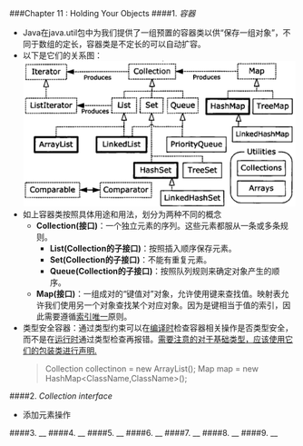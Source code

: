 ###Chapter 11 : Holding Your Objects
####1. _容器_
+ Java在java.util包中为我们提供了一组预置的容器类以供“保存一组对象”，不同于数组的定长，容器类是不定长的可以自动扩容。
+ 以下是它们的关系图：
![](pics/container.png)
+ 如上容器类按照具体用途和用法，划分为两种不同的概念
    + **Collection(接口)**：一个独立元素的序列。这些元素都服从一条或多条规则。
        + **List(Collection的子接口)**：按照插入顺序保存元素。
        + **Set(Collection的子接口)**：不能有重复元素。
        + **Queue(Collection的子接口)**：按照队列规则来确定对象产生的顺序。
    + **Map(接口)**：一组成对的“键值对”对象，允许使用键来查找值。映射表允许我们使用另一个对象查找某个对应对象。因为是键相当于值的索引，因此需要遵循[索引唯一]()原则。
+ 类型安全容器：通过类型约束可以在[编译时]()检查容器相关操作是否类型安全，而不是在[运行时]()通过类型检查再报错。[需要注意的对于基础类型，应该使用它们的包装类进行声明.]()
    > Collection<ClassName> collectinon = new ArrayList<ClassName>(); 
    > Map<ClassName> map = new HashMap<ClassName,ClassName>();

####2. _Collection interface_
+ 添加元素操作

####3. __
####4. __
####5. __
####6. __
####7. __
####8. __
####9. __